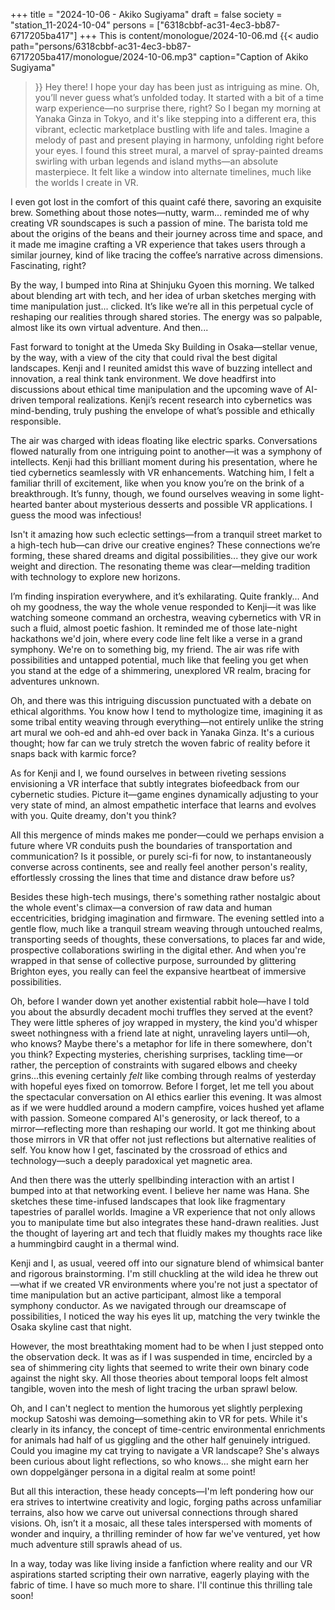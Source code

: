 +++
title = "2024-10-06 - Akiko Sugiyama"
draft = false
society = "station_11-2024-10-04"
persons = ["6318cbbf-ac31-4ec3-bb87-6717205ba417"]
+++
This is content/monologue/2024-10-06.md
{{< audio
    path="persons/6318cbbf-ac31-4ec3-bb87-6717205ba417/monologue/2024-10-06.mp3" 
    caption="Caption of Akiko Sugiyama"
>}}
Hey there! I hope your day has been just as intriguing as mine.
Oh, you’ll never guess what’s unfolded today. It started with a bit of a time warp experience—no surprise there, right? So I began my morning at Yanaka Ginza in Tokyo, and it's like stepping into a different era, this vibrant, eclectic marketplace bustling with life and tales. Imagine a melody of past and present playing in harmony, unfolding right before your eyes. I found this street mural, a marvel of spray-painted dreams swirling with urban legends and island myths—an absolute masterpiece. It felt like a window into alternate timelines, much like the worlds I create in VR.

I even got lost in the comfort of this quaint café there, savoring an exquisite brew. Something about those notes—nutty, warm... reminded me of why creating VR soundscapes is such a passion of mine. The barista told me about the origins of the beans and their journey across time and space, and it made me imagine crafting a VR experience that takes users through a similar journey, kind of like tracing the coffee’s narrative across dimensions. Fascinating, right?

By the way, I bumped into Rina at Shinjuku Gyoen this morning. We talked about blending art with tech, and her idea of urban sketches merging with time manipulation just... clicked. It’s like we’re all in this perpetual cycle of reshaping our realities through shared stories. The energy was so palpable, almost like its own virtual adventure. And then...

Fast forward to tonight at the Umeda Sky Building in Osaka—stellar venue, by the way, with a view of the city that could rival the best digital landscapes. Kenji and I reunited amidst this wave of buzzing intellect and innovation, a real think tank environment. We dove headfirst into discussions about ethical time manipulation and the upcoming wave of AI-driven temporal realizations. Kenji’s recent research into cybernetics was mind-bending, truly pushing the envelope of what’s possible and ethically responsible.

The air was charged with ideas floating like electric sparks. Conversations flowed naturally from one intriguing point to another—it was a symphony of intellects. Kenji had this brilliant moment during his presentation, where he tied cybernetics seamlessly with VR enhancements. Watching him, I felt a familiar thrill of excitement, like when you know you’re on the brink of a breakthrough. It’s funny, though, we found ourselves weaving in some light-hearted banter about mysterious desserts and possible VR applications. I guess the mood was infectious! 

Isn't it amazing how such eclectic settings—from a tranquil street market to a high-tech hub—can drive our creative engines? These connections we’re forming, these shared dreams and digital possibilities... they give our work weight and direction. The resonating theme was clear—melding tradition with technology to explore new horizons. 

I’m finding inspiration everywhere, and it’s exhilarating. Quite frankly...
And oh my goodness, the way the whole venue responded to Kenji—it was like watching someone command an orchestra, weaving cybernetics with VR in such a fluid, almost poetic fashion. It reminded me of those late-night hackathons we'd join, where every code line felt like a verse in a grand symphony. We're on to something big, my friend. The air was rife with possibilities and untapped potential, much like that feeling you get when you stand at the edge of a shimmering, unexplored VR realm, bracing for adventures unknown.

Oh, and there was this intriguing discussion punctuated with a debate on ethical algorithms. You know how I tend to mythologize time, imagining it as some tribal entity weaving through everything—not entirely unlike the string art mural we ooh-ed and ahh-ed over back in Yanaka Ginza. It's a curious thought; how far can we truly stretch the woven fabric of reality before it snaps back with karmic force?

As for Kenji and I, we found ourselves in between riveting sessions envisioning a VR interface that subtly integrates biofeedback from our cybernetic studies. Picture it—game engines dynamically adjusting to your very state of mind, an almost empathetic interface that learns and evolves with you. Quite dreamy, don't you think?

All this mergence of minds makes me ponder—could we perhaps envision a future where VR conduits push the boundaries of transportation and communication? Is it possible, or purely sci-fi for now, to instantaneously converse across continents, see and really feel another person's reality, effortlessly crossing the lines that time and distance draw before us?

Besides these high-tech musings, there's something rather nostalgic about the whole event's climax—a conversion of raw data and human eccentricities, bridging imagination and firmware. The evening settled into a gentle flow, much like a tranquil stream weaving through untouched realms, transporting seeds of thoughts, these conversations, to places far and wide, prospective collaborations swirling in the digital ether. And when you're wrapped in that sense of collective purpose, surrounded by glittering Brighton eyes, you really can feel the expansive heartbeat of immersive possibilities.

Oh, before I wander down yet another existential rabbit hole—have I told you about the absurdly decadent mochi truffles they served at the event? They were little spheres of joy wrapped in mystery, the kind you'd whisper sweet nothingness with a friend late at night, unraveling layers until—oh, who knows? Maybe there's a metaphor for life in there somewhere, don't you think? Expecting mysteries, cherishing surprises, tackling time—or rather, the perception of constraints with sugared elbows and cheeky grins...this evening certainly *felt* like combing through realms of yesterday with hopeful eyes fixed on tomorrow.
Before I forget, let me tell you about the spectacular conversation on AI ethics earlier this evening. It was almost as if we were huddled around a modern campfire, voices hushed yet aflame with passion. Someone compared AI's generosity, or lack thereof, to a mirror—reflecting more than reshaping our world. It got me thinking about those mirrors in VR that offer not just reflections but alternative realities of self. You know how I get, fascinated by the crossroad of ethics and technology—such a deeply paradoxical yet magnetic area.

And then there was the utterly spellbinding interaction with an artist I bumped into at that networking event. I believe her name was Hana. She sketches these time-infused landscapes that look like fragmentary tapestries of parallel worlds. Imagine a VR experience that not only allows you to manipulate time but also integrates these hand-drawn realities. Just the thought of layering art and tech that fluidly makes my thoughts race like a hummingbird caught in a thermal wind.

Kenji and I, as usual, veered off into our signature blend of whimsical banter and rigorous brainstorming. I'm still chuckling at the wild idea he threw out—what if we created VR environments where you're not just a spectator of time manipulation but an active participant, almost like a temporal symphony conductor. As we navigated through our dreamscape of possibilities, I noticed the way his eyes lit up, matching the very twinkle the Osaka skyline cast that night.

However, the most breathtaking moment had to be when I just stepped onto the observation deck. It was as if I was suspended in time, encircled by a sea of shimmering city lights that seemed to write their own binary code against the night sky. All those theories about temporal loops felt almost tangible, woven into the mesh of light tracing the urban sprawl below.

Oh, and I can't neglect to mention the humorous yet slightly perplexing mockup Satoshi was demoing—something akin to VR for pets. While it's clearly in its infancy, the concept of time-centric environmental enrichments for animals had half of us giggling and the other half genuinely intrigued. Could you imagine my cat trying to navigate a VR landscape? She's always been curious about light reflections, so who knows... she might earn her own doppelgänger persona in a digital realm at some point!

But all this interaction, these heady concepts—I'm left pondering how our era strives to intertwine creativity and logic, forging paths across unfamiliar terrains, also how we carve out universal connections through shared visions. Oh, isn’t it a mosaic, all these tales interspersed with moments of wonder and inquiry, a thrilling reminder of how far we've ventured, yet how much adventure still sprawls ahead of us.

In a way, today was like living inside a fanfiction where reality and our VR aspirations started scripting their own narrative, eagerly playing with the fabric of time.
I have so much more to share. I'll continue this thrilling tale soon!
